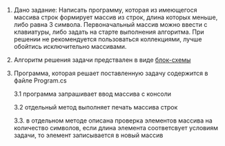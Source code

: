 1. Дано задание: Написать программу, которая из имеющегося массива строк формирует массив из строк, длина которых меньше, либо равна 3 символа. Первоначальный массив можно ввести с клавиатуры, либо задать на старте выполнения алгоритма. При решении не рекомендуется пользоваться коллекциями, лучше обойтись исключительно массивами.
2. Алгоритм решения задачи предствален в виде [блок-схемы](Algorithm.drawio.png) 
3. Программа, которая решает поставленную задачу содержится в файле Program.cs

    3.1 программа запрашивает ввод массива с консоли

    3.2 отдельный метод выполняет печать массива строк

    3.3. в отдельном методе описана проверка элементов массива на количество символов, если длина элемента соответсвует условиям задачи, то элемент записывается в новый массив